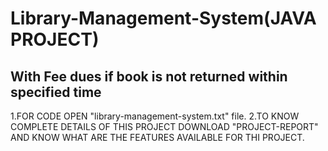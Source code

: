# Library-Management-System(JAVA PROJECT)
With Fee dues if book is not returned within specified time 
---------------------------------------------------------------
1.FOR CODE OPEN "library-management-system.txt" file.
2.TO KNOW COMPLETE DETAILS OF THIS PROJECT DOWNLOAD "PROJECT-REPORT" AND KNOW WHAT ARE THE FEATURES AVAILABLE FOR THI PROJECT.

